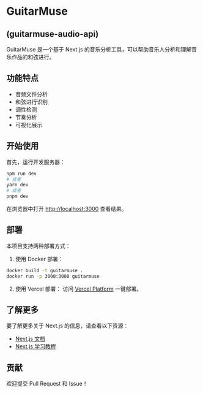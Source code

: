 # GuitarMuse
## (guitarmuse-audio-api)

GuitarMuse 是一个基于 Next.js 的音乐分析工具，可以帮助音乐人分析和理解音乐作品的和弦进行。

## 功能特点

- 音频文件分析
- 和弦进行识别
- 调性检测
- 节奏分析
- 可视化展示

## 开始使用

首先，运行开发服务器：

```bash
npm run dev
# 或者
yarn dev
# 或者
pnpm dev
```

在浏览器中打开 [http://localhost:3000](http://localhost:3000) 查看结果。

## 部署

本项目支持两种部署方式：

1. 使用 Docker 部署：
```bash
docker build -t guitarmuse .
docker run -p 3000:3000 guitarmuse
```

2. 使用 Vercel 部署：
访问 [Vercel Platform](https://vercel.com/new) 一键部署。

## 了解更多

要了解更多关于 Next.js 的信息，请查看以下资源：

- [Next.js 文档](https://nextjs.org/docs)
- [Next.js 学习教程](https://nextjs.org/learn)

## 贡献

欢迎提交 Pull Request 和 Issue！
